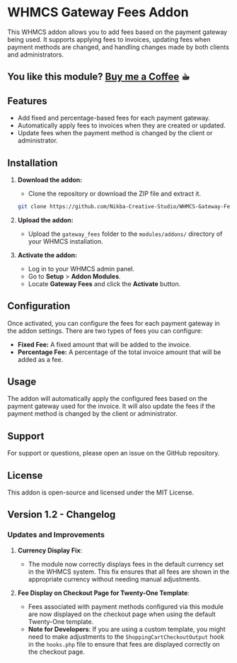 # WHMCS Gateway Fees Addon

This WHMCS addon allows you to add fees based on the payment gateway being used. It supports applying fees to invoices, updating fees when payment methods are changed, and handling changes made by both clients and administrators.

## You like this module? [Buy me a Coffee](https://buymeacoffee.com/nikba) ☕︎

## Features

- Add fixed and percentage-based fees for each payment gateway.
- Automatically apply fees to invoices when they are created or updated.
- Update fees when the payment method is changed by the client or administrator.

## Installation

1. **Download the addon:**
   - Clone the repository or download the ZIP file and extract it.

   ```bash
   git clone https://github.com/Nikba-Creative-Studio/WHMCS-Gateway-Fees-Addon.git
   ```

2. **Upload the addon:**
   - Upload the `gateway_fees` folder to the `modules/addons/` directory of your WHMCS installation.

3. **Activate the addon:**
   - Log in to your WHMCS admin panel.
   - Go to **Setup** > **Addon Modules**.
   - Locate **Gateway Fees** and click the **Activate** button.

## Configuration

Once activated, you can configure the fees for each payment gateway in the addon settings. There are two types of fees you can configure:
- **Fixed Fee:** A fixed amount that will be added to the invoice.
- **Percentage Fee:** A percentage of the total invoice amount that will be added as a fee.

## Usage

The addon will automatically apply the configured fees based on the payment gateway used for the invoice. It will also update the fees if the payment method is changed by the client or administrator.

## Support

For support or questions, please open an issue on the GitHub repository.

## License

This addon is open-source and licensed under the MIT License.

## Version 1.2 - Changelog

### Updates and Improvements

1. **Currency Display Fix**:
   - The module now correctly displays fees in the default currency set in the WHMCS system. This fix ensures that all fees are shown in the appropriate currency without needing manual adjustments.

2. **Fee Display on Checkout Page for Twenty-One Template**:
   - Fees associated with payment methods configured via this module are now displayed on the checkout page when using the default Twenty-One template.
   - **Note for Developers**: If you are using a custom template, you might need to make adjustments to the `ShoppingCartCheckoutOutput` hook in the `hooks.php` file to ensure that fees are displayed correctly on the checkout page.

